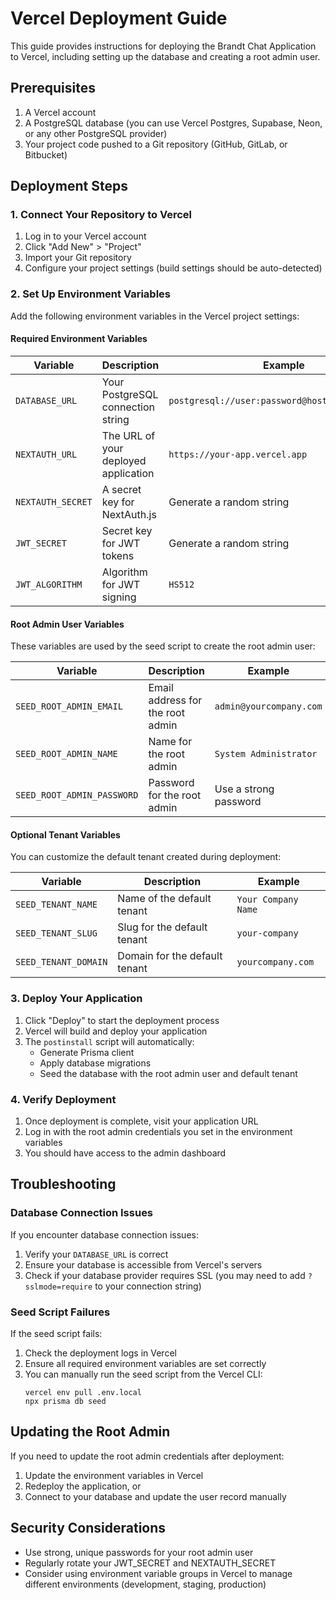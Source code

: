 # Vercel Deployment Guide

This guide provides instructions for deploying the Brandt Chat Application to Vercel, including setting up the database and creating a root admin user.

## Prerequisites

1. A Vercel account
2. A PostgreSQL database (you can use Vercel Postgres, Supabase, Neon, or any other PostgreSQL provider)
3. Your project code pushed to a Git repository (GitHub, GitLab, or Bitbucket)

## Deployment Steps

### 1. Connect Your Repository to Vercel

1. Log in to your Vercel account
2. Click "Add New" > "Project"
3. Import your Git repository
4. Configure your project settings (build settings should be auto-detected)

### 2. Set Up Environment Variables

Add the following environment variables in the Vercel project settings:

#### Required Environment Variables

| Variable | Description | Example |
|----------|-------------|---------|
| `DATABASE_URL` | Your PostgreSQL connection string | `postgresql://user:password@host:port/database` |
| `NEXTAUTH_URL` | The URL of your deployed application | `https://your-app.vercel.app` |
| `NEXTAUTH_SECRET` | A secret key for NextAuth.js | Generate a random string |
| `JWT_SECRET` | Secret key for JWT tokens | Generate a random string |
| `JWT_ALGORITHM` | Algorithm for JWT signing | `HS512` |

#### Root Admin User Variables

These variables are used by the seed script to create the root admin user:

| Variable | Description | Example |
|----------|-------------|---------|
| `SEED_ROOT_ADMIN_EMAIL` | Email address for the root admin | `admin@yourcompany.com` |
| `SEED_ROOT_ADMIN_NAME` | Name for the root admin | `System Administrator` |
| `SEED_ROOT_ADMIN_PASSWORD` | Password for the root admin | Use a strong password |

#### Optional Tenant Variables

You can customize the default tenant created during deployment:

| Variable | Description | Example |
|----------|-------------|---------|
| `SEED_TENANT_NAME` | Name of the default tenant | `Your Company Name` |
| `SEED_TENANT_SLUG` | Slug for the default tenant | `your-company` |
| `SEED_TENANT_DOMAIN` | Domain for the default tenant | `yourcompany.com` |

### 3. Deploy Your Application

1. Click "Deploy" to start the deployment process
2. Vercel will build and deploy your application
3. The `postinstall` script will automatically:
   - Generate Prisma client
   - Apply database migrations
   - Seed the database with the root admin user and default tenant

### 4. Verify Deployment

1. Once deployment is complete, visit your application URL
2. Log in with the root admin credentials you set in the environment variables
3. You should have access to the admin dashboard

## Troubleshooting

### Database Connection Issues

If you encounter database connection issues:

1. Verify your `DATABASE_URL` is correct
2. Ensure your database is accessible from Vercel's servers
3. Check if your database provider requires SSL (you may need to add `?sslmode=require` to your connection string)

### Seed Script Failures

If the seed script fails:

1. Check the deployment logs in Vercel
2. Ensure all required environment variables are set correctly
3. You can manually run the seed script from the Vercel CLI:
   ```
   vercel env pull .env.local
   npx prisma db seed
   ```

## Updating the Root Admin

If you need to update the root admin credentials after deployment:

1. Update the environment variables in Vercel
2. Redeploy the application, or
3. Connect to your database and update the user record manually

## Security Considerations

- Use strong, unique passwords for your root admin user
- Regularly rotate your JWT_SECRET and NEXTAUTH_SECRET
- Consider using environment variable groups in Vercel to manage different environments (development, staging, production)
